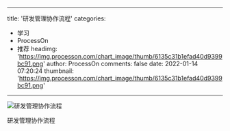 
---
title: '研发管理协作流程'
categories: 
 - 学习
 - ProcessOn
 - 推荐
headimg: 'https://img.processon.com/chart_image/thumb/6135c31b1efad40d9399bc91.png'
author: ProcessOn
comments: false
date: 2022-01-14 07:20:24
thumbnail: 'https://img.processon.com/chart_image/thumb/6135c31b1efad40d9399bc91.png'
---

<div>   
<img class="thumb" alt="研发管理协作流程" src="https://img.processon.com/chart_image/thumb/6135c31b1efad40d9399bc91.png" referrerpolicy="no-referrer">
<p>研发管理协作流程</p>  
</div>
            